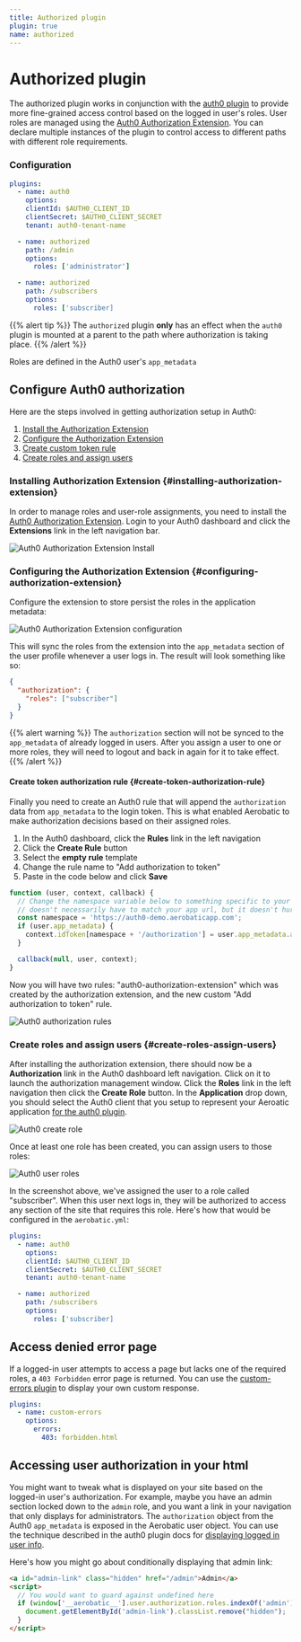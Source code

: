 ```yaml
---
title: Authorized plugin
plugin: true
name: authorized
---
```


# Authorized plugin

The authorized plugin works in conjunction with the [auth0 plugin](/docs/plugins/auth0/) to provide more fine-grained access control based on the logged in user's roles. User roles are managed using the [Auth0 Authorization Extension](https://auth0.com/docs/extensions/authorization-extension/v2). You can declare multiple instances of the plugin to control access to different paths with different role requirements.

### Configuration

```yaml
plugins:
  - name: auth0
    options:
    clientId: $AUTH0_CLIENT_ID
    clientSecret: $AUTH0_CLIENT_SECRET
    tenant: auth0-tenant-name

  - name: authorized
    path: /admin
    options:
      roles: ['administrator']

  - name: authorized
    path: /subscribers
    options:
      roles: ['subscriber]
```

{{% alert tip %}}
The `authorized` plugin **only** has an effect when the `auth0` plugin is mounted at a parent to the path where authorization is taking place.
{{% /alert %}}

Roles are defined in the Auth0 user's `app_metadata`

## Configure Auth0 authorization

Here are the steps involved in getting authorization setup in Auth0:

1.  [Install the Authorization Extension](#installing-authorization-extension)
2.  [Configure the Authorization Extension](#configuring-authorization-extension)
3.  [Create custom token rule](#create-token-authorization-rule)
4.  [Create roles and assign users](#create-roles-assign-users)

### Installing Authorization Extension {#installing-authorization-extension}

In order to manage roles and user-role assignments, you need to install the [Auth0 Authorization Extension](https://auth0.com/docs/extensions/authorization-extension/v2). Login to your Auth0 dashboard and click the **Extensions** link in the left navigation bar.

<img class="screenshot" src="http://www.aerobatic.com/media/docs/auth0/authorization-extension-install.png" alt="Auth0 Authorization Extension Install">

### Configuring the Authorization Extension {#configuring-authorization-extension}

Configure the extension to store persist the roles in the application metadata:

<img class="screenshot" src="http://www.aerobatic.com/media/docs/auth0/authorization-extension-configuration.png" alt="Auth0 Authorization Extension configuration">

This will sync the roles from the extension into the `app_metadata` section of the user profile whenever a user logs in. The result will look something like so:

```json
{
  "authorization": {
    "roles": ["subscriber"]
  }
}
```

{{% alert warning %}}
The `authorization` section will not be synced to the `app_metadata` of already logged in users. After you assign a user to one or more roles, they will need to logout and back in again for it to take effect.
{{% /alert %}}

#### Create token authorization rule {#create-token-authorization-rule}

Finally you need to create an Auth0 rule that will append the `authorization` data from `app_metadata` to the login token. This is what enabled Aerobatic to make authorization decisions based on their assigned roles.

1.  In the Auth0 dashboard, click the **Rules** link in the left navigation
2.  Click the **Create Rule** button
3.  Select the **empty rule** template
4.  Change the rule name to "Add authorization to token"
5.  Paste in the code below and click **Save**

```js
function (user, context, callback) {
  // Change the namespace variable below to something specific to your organization. The value
  // doesn't necessarily have to match your app url, but it doesn't hurt.
  const namespace = 'https://auth0-demo.aerobaticapp.com';
  if (user.app_metadata) {
    context.idToken[namespace + '/authorization'] = user.app_metadata.authorization;
  }

  callback(null, user, context);
}
```

Now you will have two rules: "auth0-authorization-extension" which was created by the authorization extension, and the new custom "Add authorization to token" rule.

<img class="screenshot" src="http://www.aerobatic.com/media/docs/auth0/authorization-rules.png" alt="Auth0 authorization rules">

### Create roles and assign users {#create-roles-assign-users}

After installing the authorization extension, there should now be a **Authorization** link in the Auth0 dashboard left navigation. Click on it to launch the authorization management window. Click the **Roles** link in the left navigation then click the **Create Role** button. In the **Application** drop down, you should select the Auth0 client that you setup to represent your Aeroatic application [for the auth0 plugin](/docs/plugins/auth0/#step-2-create-client).

<img class="screenshot" src="http://www.aerobatic.com/media/docs/auth0/create-role.png" alt="Auth0 create role">

Once at least one role has been created, you can assign users to those roles:

<img class="screenshot" src="http://www.aerobatic.com/media/docs/auth0/auth-user-roles.png" alt="Auth0 user roles">

In the screenshot above, we've assigned the user to a role called "subscriber". When this user next logs in, they will be authorized to access any section of the site that requires this role. Here's how that would be configured in the `aerobatic.yml`:

```yaml
plugins:
  - name: auth0
    options:
    clientId: $AUTH0_CLIENT_ID
    clientSecret: $AUTH0_CLIENT_SECRET
    tenant: auth0-tenant-name

  - name: authorized
    path: /subscribers
    options:
      roles: ['subscriber]
```

## Access denied error page

If a logged-in user attempts to access a page but lacks one of the required roles, a `403 Forbidden` error page is returned. You can use the [custom-errors plugin](/docs/plugins/custom-errors/) to display your own custom response.

```yaml
plugins:
  - name: custom-errors
    options:
      errors:
        403: forbidden.html
```

## Accessing user authorization in your html

You might want to tweak what is displayed on your site based on the logged-in user's authorization. For example, maybe you have an admin section locked down to the `admin` role, and you want a link in your navigation that only displays for administrators. The `authorization` object from the Auth0 `app_metadata` is exposed in the Aerobatic user object. You can use the technique described in the auth0 plugin docs for [displaying logged in user info](/docs/plugins/auth0/#display-logged-in-user-info).

Here's how you might go about conditionally displaying that admin link:

```html
<a id="admin-link" class="hidden" href="/admin">Admin</a>
<script>
  // You would want to guard against undefined here
  if (window['__aerobatic__'].user.authorization.roles.indexOf('admin') >= 0) {
    document.getElementById('admin-link').classList.remove("hidden");
  }
</script>
```
